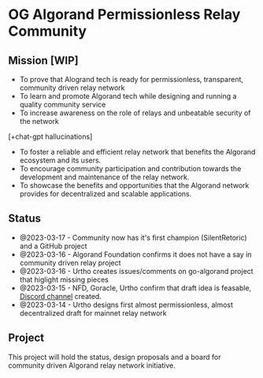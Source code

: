 # OG Algorand Permissionless Relay Community

## Mission [WIP]

* To prove that Alogrand tech is ready for permissionless, transparent, community driven relay network 
* To learn and promote Algorand tech while designing and running a quality community service
* To increase awareness on the role of relays and unbeatable security of the network 

[+chat-gpt hallucinations]
* To foster a reliable and efficient relay network that benefits the Algorand ecosystem and its users.
* To encourage community participation and contribution towards the development and maintenance of the relay network.
* To showcase the benefits and opportunities that the Algorand network provides for decentralized and scalable applications.

## Status

* @2023-03-17 - Community now has it's first champion (SilentRetoric) and a GitHub project
* @2023-03-16 - Algorand Foundation confirms it does not have a say in community driven relay project
* @2023-03-16 - Urtho creates issues/comments on go-algorand project that higlight missing pieces
* @2023-03-15 - NFD, Goracle, Urtho confirm that draft idea is feasable, [Discord channel](https://discord.gg/TE6ehb8ukv) created.
* @2023-03-14 - Urtho designs first almost permissionless, almost decentralized draft for mainnet relay network

## Project

This project will hold the status, design proposals and a board for community driven Algorand relay network initiative. 
